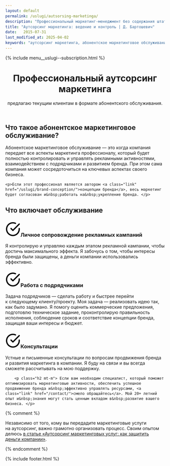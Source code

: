 ```yaml
---
layout: default
permalink: /uslugi/autsorsing-marketinga/
description: "Профессиональный маркетинг-менеджмент без содержания штата. Полный цикл: от стратегии до управления подрядчиками. Доверьте маркетинг эксперту!"
title: "Аутсорсинг маркетинга: ведение и контроль | Д. Бартошевич"
date:   2015-07-31
last_modified_at: 2025-04-02
keywords: "аутсорсинг маркетинга, абонентское маркетинговое обслуживание, управление маркетингом, маркетинговое сопровождение, контроль подрядчиков маркетинг, маркетолог на аутсорсе, внешний отдел маркетинга, услуги маркетолога "
---
```


<div class="body__container">
  
  {% include menu__uslugi--subscription.html %}

<main class="section__content">
       
<header class="intro max-width-text">
    <h1 class="inline bold">Профессиональный аутсорсинг маркетинга</h1> 
    <p class="inline">предлагаю текущим клиентам в&nbsp;формате абонентского обслуживания.</p>
</header>





<section class="mt-2xl full-bleed row-gap--m">
    <h2 class="bold h1">Что такое абонентское маркетинговое обслуживание?</h2>
	<p>Абонентское маркетинговое обслуживание&nbsp;&mdash; это когда компания передает все аспекты маркетинга профессионалу, который будет полностью контролировать и&nbsp;управлять рекламными активностями, взаимодействием с&nbsp;подрядчиками и&nbsp;развитием бренда. При этом сама компания может сосредоточиться на&nbsp;ключевых аспектах своего бизнеса. </p>
	
	<p>Если этот профессионал является автором <a class="link" href="/uslugi/brand-conception/">концепции бренда</a>, весь маркетинг будет согласован и&nbsp;работать на&nbsp;укрепление бренда. </p>

</section>	


<section class="mt-m full-bleed row-gap--m">
    <h2 class="bold h1">Что включает обслуживание</h2>

<section>	
 <h3 class="bold"><img class="icon--check" src="/assets/images/check.svg" alt="" role="presentation" aria-hidden="true">Личное сопровождение рекламных кампаний</h3>
 <p>Я контролирую и управляю каждым этапом рекламной кампании, чтобы достичь максимального эффекта. Я&nbsp;забочусь о том, чтобы интересы бренда были защищены, а деньги компании использовались эффективно.</p>
 </section>

 <section>	
 <h3 class="bold"><img class="icon--check" src="/assets/images/check.svg" alt="" role="presentation" aria-hidden="true">Работа с&nbsp;подрядчиками</h3>
 <p> Задача подрядчиков&nbsp;— сделать работу и&nbsp;быстрее перейти к&nbsp;следующему клиенту/проекту. Моя задача&nbsp;&mdash; реализовать идею так, как было задумано. Я&nbsp;помогу оценить коммерческие предложения, подготовлю техническое задание, проконтролирую правильность исполнения, соблюдение сроков и&nbsp;соответствие концепции бренда, защищая ваши интересы и&nbsp;бюджет. </p>
 </section>

  <section>	
 <h3 class="bold"><img class="icon--check" src="/assets/images/check.svg" alt="" role="presentation" aria-hidden="true">Консультации</h3>
 <p> Устные и&nbsp;письменные консультации по&nbsp;вопросам продвижения бренда и&nbsp;развития маркетинга в&nbsp;компании. Я&nbsp;буду на&nbsp;связи и&nbsp;вы&nbsp;всегда сможете рассчитывать на&nbsp;мою поддержку.</p>
 </section>


</section>	


 
		
		<p class="h2 mt-m"> Если вам необходим специалист, который поможет оптимизировать маркетинговые активности, обеспечить успешное продвижение бренда и&nbsp;эффективно управлять ресурсами, <a class="link" href="/contact/">смело обращайтесь</a>. Мой 20+ летний опыт и&nbsp;знания могут стать ценным вкладом в&nbsp;развитие вашего бизнеса. </p>


{% comment %}
		<p>Независимо от&nbsp;того, кому вы&nbsp;передадите маркетинговые услуги на&nbsp;аутсорсинг, важно грамотно организовать процесс. Своим опытом делюсь <a class="link" href="/blog/autsorsing-marketinga/">в&nbsp;статье «Аутсорсинг маркетинговых услуг: как защитить деньги компании»</a>. </p>
{% endcomment %}
    
</main>

{% include footer.html %}
</div>



